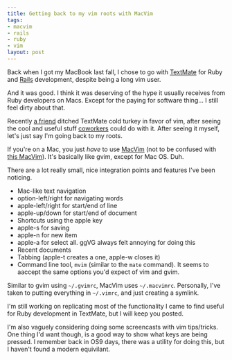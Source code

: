 ```yaml
--- 
title: Getting back to my vim roots with MacVim
tags: 
- macvim
- rails
- ruby
- vim
layout: post
---
```

Back when I got my MacBook last fall, I chose to go with [TextMate](http://macromates.com/) for Ruby and [Rails](http://www.rubyonrails.org) development, despite being a long vim user.

And it was good. I think it was deserving of the hype it usually receives from Ruby developers on Macs. Except for the paying for software thing... I still feel dirty about that.

Recently [a friend](http://dancroak.com) ditched TextMate cold turkey in favor of vim, after seeing the cool and useful stuff [coworkers](http://www.thoughtbot.com/about/people) could do with it. After seeing it myself, let's just say I'm going back to my roots.

If you're on a Mac, you just _have_ to use [MacVim](http://code.google.com/p/macvim/) (not to be confused with [this MacVim](http://macvim.org/)). It's basically like gvim, except for Mac OS. Duh.

There are a lot really small, nice integration points and features I've been noticing.

 * Mac-like text navigation
  * option-left/right for navigating words
  * apple-left/right for start/end of line
  * apple-up/down for start/end of document
 * Shortcuts using the apple key
  * apple-s for saving
  * apple-n for new item
  * apple-a for select all. ggVG always felt annoying for doing this
 * Recent documents
 * Tabbing (apple-t creates a one, apple-w closes it)
 * Command line tool, `mvim` (similar to the `mate` command). It seems to aaccept the same options you'd expect of vim and gvim.

Similar to gvim using `~/.gvimrc`, MacVim uses `~/.macvimrc`. Personally, I've taken to putting everything in `~/.vimrc`, and just creating a symlink.

I'm still working on replicating most of the functionality I came to find useful for Ruby development in TextMate, but I will keep you posted.

I'm also vaguely considering doing some screencasts with vim tips/tricks. One thing I'd want though, is a good way to show what keys are being pressed. I remember back in OS9 days, there was a utility for doing this, but I haven't found a modern equivilant. 
